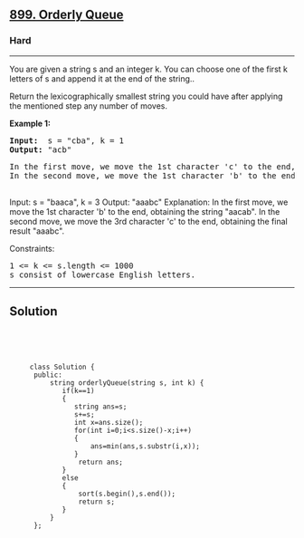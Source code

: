 
<h2><a href="https://leetcode.com/problems/orderly-queue/">899. Orderly Queue</a></h2>
<h3>Hard</h3>
<hr>
<div><p>
You are given a string s and an integer k. You can choose one of the first k letters of s and append it at the end of the string..

Return the lexicographically smallest string you could have after applying the mentioned step any number of moves.
</p>


<p><strong>Example 1:</strong></p>
<pre><strong>Input:</strong>  s = "cba", k = 1
<strong>Output:</strong> "acb"
</pre>
<pre>
In the first move, we move the 1st character 'c' to the end, obtaining the string "bac".
In the second move, we move the 1st character 'b' to the end, obtaining the final result "acb".
  </pre>
  
Input: s = "baaca", k = 3
Output: "aaabc"
Explanation: 
In the first move, we move the 1st character 'b' to the end, obtaining the string "aacab".
In the second move, we move the 3rd character 'c' to the end, obtaining the final result "aaabc".

Constraints:
<pre>
1 <= k <= s.length <= 1000
s consist of lowercase English letters.
</pre>
<hr>
 <h2><strong><b>Solution</b></strong></h2>
 <br>
 <pre>
 
         class Solution {
          public:
              string orderlyQueue(string s, int k) {
                 if(k==1)
                 {
                    string ans=s;
                    s+=s;
                    int x=ans.size();
                    for(int i=0;i<s.size()-x;i++)
                    {
                        ans=min(ans,s.substr(i,x));
                    }
                     return ans;
                 }   
                 else
                 {
                     sort(s.begin(),s.end());
                     return s; 
                 }
              }
          };
 </pre>

